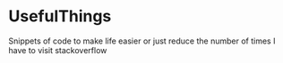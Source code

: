 # UsefulThings
Snippets of code to make life easier or just reduce the number of times I have to visit stackoverflow

